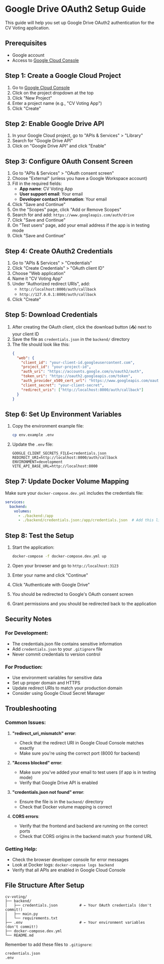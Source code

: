 # Google Drive OAuth2 Setup Guide

This guide will help you set up Google Drive OAuth2 authentication for the CV Voting application.

## Prerequisites

- Google account
- Access to [Google Cloud Console](https://console.cloud.google.com/)

## Step 1: Create a Google Cloud Project

1. Go to [Google Cloud Console](https://console.cloud.google.com/)
2. Click on the project dropdown at the top
3. Click "New Project"
4. Enter a project name (e.g., "CV Voting App")
5. Click "Create"

## Step 2: Enable Google Drive API

1. In your Google Cloud project, go to "APIs & Services" > "Library"
2. Search for "Google Drive API"
3. Click on "Google Drive API" and click "Enable"

## Step 3: Configure OAuth Consent Screen

1. Go to "APIs & Services" > "OAuth consent screen"
2. Choose "External" (unless you have a Google Workspace account)
3. Fill in the required fields:
   - **App name**: CV Voting App
   - **User support email**: Your email
   - **Developer contact information**: Your email
4. Click "Save and Continue"
5. On the "Scopes" page, click "Add or Remove Scopes"
6. Search for and add: `https://www.googleapis.com/auth/drive`
7. Click "Save and Continue"
8. On "Test users" page, add your email address if the app is in testing mode
9. Click "Save and Continue"

## Step 4: Create OAuth2 Credentials

1. Go to "APIs & Services" > "Credentials"
2. Click "Create Credentials" > "OAuth client ID"
3. Choose "Web application"
4. Name it "CV Voting App"
5. Under "Authorized redirect URIs", add:
   - `http://localhost:8000/auth/callback`
   - `http://127.0.0.1:8000/auth/callback`
6. Click "Create"

## Step 5: Download Credentials

1. After creating the OAuth client, click the download button (📥) next to your client ID
2. Save the file as `credentials.json` in the `backend/` directory
3. The file should look like this:
   ```json
   {
     "web": {
       "client_id": "your-client-id.googleusercontent.com",
       "project_id": "your-project-id",
       "auth_uri": "https://accounts.google.com/o/oauth2/auth",
       "token_uri": "https://oauth2.googleapis.com/token",
       "auth_provider_x509_cert_url": "https://www.googleapis.com/oauth2/v1/certs",
       "client_secret": "your-client-secret",
       "redirect_uris": ["http://localhost:8000/auth/callback"]
     }
   }
   ```

## Step 6: Set Up Environment Variables

1. Copy the environment example file:
   ```bash
   cp env.example .env
   ```

2. Update the `.env` file:
   ```env
   GOOGLE_CLIENT_SECRETS_FILE=credentials.json
   REDIRECT_URI=http://localhost:8000/auth/callback
   ENVIRONMENT=development
   VITE_API_BASE_URL=http://localhost:8000
   ```

## Step 7: Update Docker Volume Mapping

Make sure your `docker-compose.dev.yml` includes the credentials file:

```yaml
services:
  backend:
    volumes:
      - ./backend:/app
      - ./backend/credentials.json:/app/credentials.json  # Add this line
```

## Step 8: Test the Setup

1. Start the application:
   ```bash
   docker-compose -f docker-compose.dev.yml up
   ```

2. Open your browser and go to `http://localhost:3123`

3. Enter your name and click "Continue"

4. Click "Authenticate with Google Drive"

5. You should be redirected to Google's OAuth consent screen

6. Grant permissions and you should be redirected back to the application

## Security Notes

### For Development:
- The credentials.json file contains sensitive information
- Add `credentials.json` to your `.gitignore` file
- Never commit credentials to version control

### For Production:
- Use environment variables for sensitive data
- Set up proper domain and HTTPS
- Update redirect URIs to match your production domain
- Consider using Google Cloud Secret Manager

## Troubleshooting

### Common Issues:

1. **"redirect_uri_mismatch" error**:
   - Check that the redirect URI in Google Cloud Console matches exactly
   - Make sure you're using the correct port (8000 for backend)

2. **"Access blocked" error**:
   - Make sure you've added your email to test users (if app is in testing mode)
   - Verify that Google Drive API is enabled

3. **"credentials.json not found" error**:
   - Ensure the file is in the `backend/` directory
   - Check that Docker volume mapping is correct

4. **CORS errors**:
   - Verify that the frontend and backend are running on the correct ports
   - Check that CORS origins in the backend match your frontend URL

### Getting Help:

- Check the browser developer console for error messages
- Look at Docker logs: `docker-compose logs backend`
- Verify that all APIs are enabled in Google Cloud Console

## File Structure After Setup

```
cv-voting/
├── backend/
│   ├── credentials.json          # ← Your OAuth credentials (don't commit!)
│   ├── main.py
│   └── requirements.txt
├── .env                          # ← Your environment variables (don't commit!)
├── docker-compose.dev.yml
└── README.md
```

Remember to add these files to `.gitignore`:
```
credentials.json
.env
``` 
